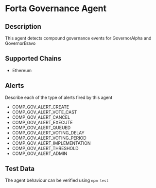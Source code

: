 # Forta Governance Agent

## Description

This agent detects compound governance events for GovernorAlpha and GovernorBravo

## Supported Chains

- Ethereum

## Alerts

Describe each of the type of alerts fired by this agent

- COMP_GOV_ALERT_CREATE
- COMP_GOV_ALERT_VOTE_CAST
- COMP_GOV_ALERT_CANCEL
- COMP_GOV_ALERT_EXECUTE
- COMP_GOV_ALERT_QUEUED
- COMP_GOV_ALERT_VOTING_DELAY
- COMP_GOV_ALERT_VOTING_PERIOD
- COMP_GOV_ALERT_IMPLEMENTATION
- COMP_GOV_ALERT_THRESHOLD
- COMP_GOV_ALERT_ADMIN

## Test Data

The agent behaviour can be verified using
```npm test```